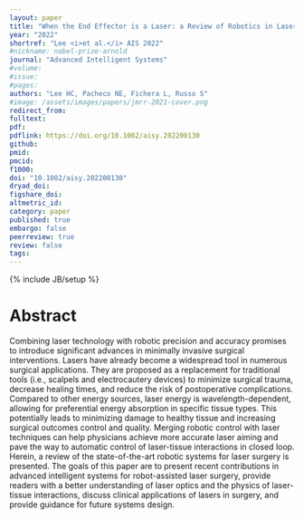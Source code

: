 ```yaml
---
layout: paper
title: "When the End Effector is a Laser: a Review of Robotics in Laser Surgery"
year: "2022"
shortref: "Lee <i>et al.</i> AIS 2022"
#nickname: nobel-prize-arnold
journal: "Advanced Intelligent Systems"
#volume:
#issue:
#pages:
authors: "Lee HC, Pacheco NE, Fichera L, Russo S"
#image: /assets/images/papers/jmrr-2021-cover.png
redirect_from:
fulltext:
pdf:
pdflink: https://doi.org/10.1002/aisy.202200130
github:
pmid:
pmcid:
f1000:
doi: "10.1002/aisy.202200130"
dryad_doi:
figshare_doi:
altmetric_id:
category: paper
published: true
embargo: false
peerreview: true
review: false
tags:
---
```

{% include JB/setup %}

# Abstract
Combining laser technology with robotic precision and accuracy promises to introduce significant advances in minimally invasive surgical interventions. Lasers have already become a widespread tool in numerous surgical applications. They are proposed as a replacement for traditional tools (i.e., scalpels and electrocautery devices) to minimize surgical trauma, decrease healing times, and reduce the risk of postoperative complications. Compared to other energy sources, laser energy is wavelength-dependent, allowing for preferential energy absorption in specific tissue types. This potentially leads to minimizing damage to healthy tissue and increasing surgical outcomes control and quality. Merging robotic control with laser techniques can help physicians achieve more accurate laser aiming and pave the way to automatic control of laser-tissue interactions in closed loop. Herein, a review of the state-of-the-art robotic systems for laser surgery is presented. The goals of this paper are to present recent contributions in advanced intelligent systems for robot-assisted laser surgery, provide readers with a better understanding of laser optics and the physics of laser-tissue interactions, discuss clinical applications of lasers in surgery, and provide guidance for future systems design.
